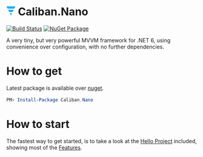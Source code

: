 # <img src="docs/cn.svg" width="24" height="24"> Caliban.Nano

[![Build Status](https://img.shields.io/azure-devops/build/cuhsat/Caliban.Nano/2?logo=windows&logoColor=white&style=for-the-badge&colorB=44CC11)](https://dev.azure.com/cuhsat/Caliban.Nano)
[![NuGet Package](https://img.shields.io/nuget/v/Caliban.Nano.svg?logo=nuget&logoColor=white&style=for-the-badge&colorB=44CC11)](https://www.nuget.org/packages/Caliban.Nano)

A very tiny, but very powerful MVVM framework for .NET 6, using convenience over configuration, with no further dependencies.

# How to get

Latest package is available over [nuget](https://www.nuget.org/packages/Caliban.Nano).

```powershell
PM> Install-Package Caliban.Nano
```

# How to start

The fastest way to get started, is to take a look at the [Hello Project](samples/Caliban.Nano.Hello/) included, showing most of the [Features](docs/README.md).
